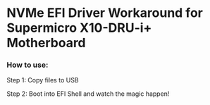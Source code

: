# NVMe EFI Driver Workaround for Supermicro X10-DRU-i+ Motherboard

### How to use:
Step 1: Copy files to USB

Step 2: Boot into EFI Shell and watch the magic happen!
